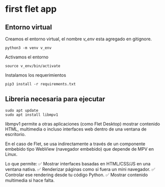 # first flet app
## Entorno virtual
Creamos el entorno virtual, el nombre <i>v_env</i>  esta agregado en gitignore.
```
python3 -m venv v_env
```
Activamos el entorno
```
source v_env/bin/activate
```
Instalamos los requerimientos
```
pip3 install -r requirements.txt
```
## Libreria necesaria para ejecutar
```
sudo apt update
sudo apt install libmpv1
```
libmpv1 permite a otras aplicaciones (como Flet Desktop) mostrar contenido HTML, multimedia o incluso interfaces web dentro de una ventana de escritorio.

En el caso de Flet, se usa indirectamente a través de un componente embebido tipo WebView (navegador embebido) que depende de MPV en Linux.

Lo que permite:
✅ Mostrar interfaces basadas en HTML/CSS/JS en una ventana nativa.
✅ Renderizar páginas como si fuera un mini navegador.
✅ Controlar ese rendering desde tu código Python.
✅ Mostrar contenido multimedia si hace falta.